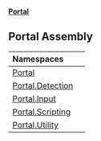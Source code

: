 #### [Portal](index.md 'index')

## Portal Assembly

| Namespaces | |
| :--- | :--- |
| [Portal](Portal.md 'Portal') | |
| [Portal.Detection](Portal.Detection.md 'Portal.Detection') | |
| [Portal.Input](Portal.Input.md 'Portal.Input') | |
| [Portal.Scripting](Portal.Scripting.md 'Portal.Scripting') | |
| [Portal.Utility](Portal.Utility.md 'Portal.Utility') | |
